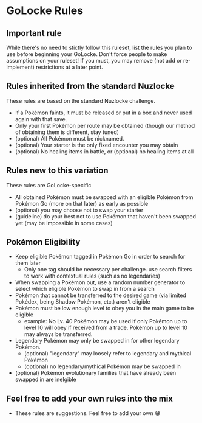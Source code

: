 # GoLocke Rules

## Important rule
While there's no need to stictly follow this ruleset, list the rules you plan to use before beginning your GoLocke. Don't force people to make assumptions on your ruleset! If you must, you may remove (not add or re-implement) restrictions at a later point.

## Rules inherited from the standard Nuzlocke
These rules are based on the standard Nuzlocke challenge.
- If a Pokémon faints, it must be released or put in a box and never used again with that save.
- Only your first Pokémon per route may be obtained (though our method of obtaining them is different, stay tuned)
- (optional) All Pokémon must be nicknamed.
- (optional) Your starter is the only fixed encounter you may obtain
- (optional) No healing items in battle, or (optional) no healing items at all

## Rules new to this variation
These rules are GoLocke-specific
- All obtained Pokémon must be swapped with an eligible Pokémon from Pokémon Go (more on that later) as early as possible
- (optional) you may choose not to swap your starter
- (guideline) do your best not to use Pokémon that haven't been swapped yet (may be impossible in some cases)

## Pokémon Eligibility
- Keep eligible Pokémon tagged in Pokémon Go in order to search for them later
  - Only one tag should be necessary per challenge. use search filters to work with contextual rules (such as no legendaries)
- When swapping a Pokémon out, use a random number generator to select which eligible Pokémon to swap in from a search
- Pokémon that cannot be transferred to the desired game (via limited Pokédex, being Shadow Pokémon, etc.) aren't eligible
- Pokémon must be low enough level to obey you in the main game to be eligible 
  - example: No Lv. 40 Pokémon may be used if only Pokémon up to level 10 will obey if received from a trade. Pokémon up to level 10 may always be transferred.
- Legendary Pokémon may only be swapped in for other legendary Pokémon.
  - (optional) "legendary" may loosely refer to legendary and mythical Pokémon
  - (optional) no legendary/mythical Pokémon may be swapped in
- (optional) Pokémon evolutionary families that have already been swapped in are inelgible

## Feel free to add your own rules into the mix
- These rules are suggestions. Feel free to add your own 😁
